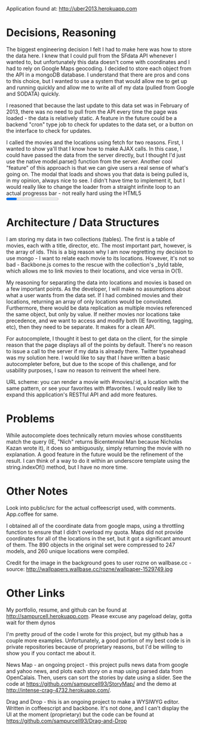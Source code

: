Application found at: http://uber2013.herokuapp.com

Decisions, Reasoning
====================
The biggest engineering decision I felt I had to make here was how to store the data here. I knew that I could pull from the SFdata API whenever I wanted to, but unfortunately this data doesn't come with coordinates and I had to rely on Google Maps geocoding. I decided to store each object from the API in a mongoDB database. I understand that there are pros and cons to this choice, but I wanted to use a system that would allow me to get up and running quickly and allow me to write all of my data (pulled from Google and SODATA) quickly. 

I reasoned that because the last update to this data set was in February of 2013, there was no need to pull from the API every time the page was loaded - the data is relatively static. A feature in the future could be a backend "cron" type job to check for updates to the data set, or a button on the interface to check for updates.

I called the movies and the locations using fetch for two reasons. First, I wanted to show ya'll that I know how to make AJAX calls. In this case, I could have passed the data from the server directly, but I thought I'd just use the native model.parse() function from the server. Another cool "feature" of this approach is that we can give users a real sense of what's going on. The modal that loads and shows you that data is being pulled is, in my opinion, always nice to see. I didn't have time to implement it, but I would really like to change the loader from a straight infinite loop to an actual progresss bar - not really hard using the HTML5 <progress> element, and since we know the length of the location collection, we could make it really useful.

Architecture / Data Structures
==============================
I am storing my data in two collections (tables). The first is a table of movies, each with a title, director, etc. The most important part, however, is the array of ids. This is a big reason why I am now regretting my decision to use mongo - I want to relate each movie to its locations. However, it's not so bad - Backbone.js comes to the rescue with the collection's _byId table, which allows me to link movies to their locations, and vice versa in O(1). 

My reasoning for separating the data into locations and movies is based on a few important points. As the developer, I will make no assumptions about what a user wants from the data set. If I had combined movies and their locations, returning an array of only locations would be convoluted. Furthermore, there would be data replication as multiple movies referenced the same object, but only by value. If neither movies nor locations take precedence, and we want to access and modify both (IE favoriting, tagging, etc), then they need to be separate. It makes for a clean API.

For autocomplete, I thought it best to get data on the client, for the simple reason that the page displays all of the points by default. There's no reason to issue a call to the server if my data is already there. Twitter typeahead was my solution here. I would like to say that I have written a basic autocompleter before, but due to the scope of this challenge, and for usability purposes, I saw no reason to reinvent the wheel here.

URL scheme: you can render a movie with #movies/:id, a location with the same pattern, or see your favorites with #favorites. I would really like to expand this application's RESTful API and add more features.

Problems
========
While autocomplete does technically return movies whose constituents match the query (IE, "Nich" returns Bicentennial Man because Nicholas Kazan wrote it), it does so ambiguously, simply returning the movie with no explanation. A good feature in the future would be the refinement of the result. I can think of a way to do it within an underscore template using the string.indexOf() method, but I have no more time.

Other Notes
==========
Look into public/src for the actual coffeescript used, with comments. App.coffee for same.

I obtained all of the coordinate data from google maps, using a throttling function to ensure that I didn't overload my quota. Maps did not provide coordinates for all of the locations in the set, but it got a significant amount of them. The 890 objects in the original set were compressed to 247 models, and 260 unique locations were compiled.

Credit for the image in the background goes to user rozne on wallbase.cc - source: http://wallpapers.wallbase.cc/rozne/wallpaper-1529749.jpg

Other Links
===========
My portfolio, resume, and github can be found at http://sampurcell.herokuapp.com. Please excuse any pageload delay, gotta wait for them dynos
 
I'm pretty proud of the code I wrote for this project, but my github has a couple more examples. Unfortunately, a good portion of my best code is in private repositories because of proprietary reasons, but I'd be willing to show you if you contact me about it.

News Map - an ongoing project - this project pulls news data from google and yahoo news, and plots each story on a map using parsed data from OpenCalais. Then, users can sort the stories by date using a slider. See the code at https://github.com/sampurcell93/StoryMap/ and the demo at http://intense-crag-4732.herokuapp.com/.

Drag and Drop - this is an ongoing project to make a WYSIWYG editor. Written in coffeescript and backbone. It's not done, and I can't display the UI at the moment (proprietary) but the code can be found at https://github.com/sampurcell93/Drag-and-Drop